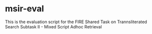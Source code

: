 msir-eval
=========

This is the evaluation script for the FIRE Shared Task on Trannsliterated Search Subtask II - Mixed Script Adhoc Retrieval
